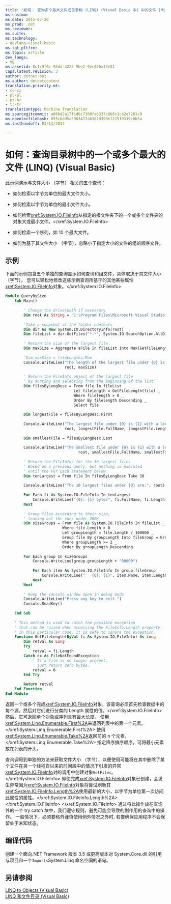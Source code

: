 ```yaml
---
title: "如何︰ 查询多个最大文件或目录树 (LINQ) (Visual Basic 中) 中的文件 |Microsoft 文档"
ms.custom: 
ms.date: 2015-07-20
ms.prod: .net
ms.reviewer: 
ms.suite: 
ms.technology:
- devlang-visual-basic
ms.tgt_pltfrm: 
ms.topic: article
dev_langs:
- VB
ms.assetid: 8c1c9f0c-95dd-4222-9be2-9ec026a13e81
caps.latest.revision: 3
author: dotnet-bot
ms.author: dotnetcontent
translation.priority.mt:
- cs-cz
- pl-pl
- pt-br
- tr-tr
translationtype: Machine Translation
ms.sourcegitcommit: a06bd2a17f1d6c7308fa6337c866c1ca2e7281c0
ms.openlocfilehash: 055cbdd5a5903417ab382d390e1215f0319c0b5a
ms.lasthandoff: 03/13/2017

---
```

# <a name="how-to-query-for-the-largest-file-or-files-in-a-directory-tree-linq-visual-basic"></a>如何：查询目录树中的一个或多个最大的文件 (LINQ) (Visual Basic)
此示例演示与文件大小 （字节） 相关的五个查询︰  
  
-   如何检索以字节为单位的最大文件大小。  
  
-   如何检索以字节为单位的最小文件大小。  
  
-   如何检索<xref:System.IO.FileInfo>从指定的根文件夹下的一个或多个文件夹的对象大或最小文件。</xref:System.IO.FileInfo>  
  
-   如何检索一个序列，如 10 个最大文件。  
  
-   如何为基于其文件大小 （字节），忽略小于指定大小的文件的组的顺序文件。  
  
## <a name="example"></a>示例  
 下面的示例包含五个单独的查询显示如何查询和组文件，具体取决于其文件大小 （字节）。 您可以轻松地修改这些示例查询所基于的其他某些属性<xref:System.IO.FileInfo>对象。</xref:System.IO.FileInfo>  
  
```vb  
Module QueryBySize  
    Sub Main()  
  
        ' Change the drive\path if necessary  
        Dim root As String = "C:\Program Files\Microsoft Visual Studio 9.0"  
  
        'Take a snapshot of the folder contents  
        Dim dir As New System.IO.DirectoryInfo(root)  
        Dim fileList = dir.GetFiles("*.*", System.IO.SearchOption.AllDirectories)  
  
        ' Return the size of the largest file  
        Dim maxSize = Aggregate aFile In fileList Into Max(GetFileLength(aFile))  
  
        'Dim maxSize = fileLengths.Max  
        Console.WriteLine("The length of the largest file under {0} is {1}", _  
                          root, maxSize)  
  
        ' Return the FileInfo object of the largest file  
        ' by sorting and selecting from the beginning of the list  
        Dim filesByLengDesc = From file In fileList _  
                              Let filelength = GetFileLength(file) _  
                              Where filelength > 0 _  
                              Order By filelength Descending _  
                              Select file  
  
        Dim longestFile = filesByLengDesc.First  
  
        Console.WriteLine("The largest file under {0} is {1} with a length of {2} bytes", _  
                          root, longestFile.FullName, longestFile.Length)  
  
        Dim smallestFile = filesByLengDesc.Last  
  
        Console.WriteLine("The smallest file under {0} is {1} with a length of {2} bytes", _  
                                root, smallestFile.FullName, smallestFile.Length)  
  
        ' Return the FileInfos for the 10 largest files  
        ' Based on a previous query, but nothing is executed  
        ' until the For Each statement below.  
        Dim tenLargest = From file In filesByLengDesc Take 10  
  
        Console.WriteLine("The 10 largest files under {0} are:", root)  
  
        For Each fi As System.IO.FileInfo In tenLargest  
            Console.WriteLine("{0}: {1} bytes", fi.FullName, fi.Length)  
        Next  
  
        ' Group files according to their size,  
        ' leaving out the ones under 200K  
        Dim sizeGroups = From file As System.IO.FileInfo In fileList _  
                         Where file.Length > 0 _  
                         Let groupLength = file.Length / 100000 _  
                         Group file By groupLength Into fileGroup = Group _  
                         Where groupLength >= 2 _  
                         Order By groupLength Descending  
  
        For Each group In sizeGroups  
            Console.WriteLine(group.groupLength + "00000")  
  
            For Each item As System.IO.FileInfo In group.fileGroup  
                Console.WriteLine("   {0}: {1}", item.Name, item.Length)  
            Next  
        Next  
  
        ' Keep the console window open in debug mode  
        Console.WriteLine("Press any key to exit.")  
        Console.ReadKey()  
  
    End Sub  
  
    ' This method is used to catch the possible exception  
    ' that can be raised when accessing the FileInfo.Length property.  
    ' In this particular case, it is safe to ignore the exception.  
    Function GetFileLength(ByVal fi As System.IO.FileInfo) As Long  
        Dim retval As Long  
        Try  
            retval = fi.Length  
        Catch ex As FileNotFoundException  
            ' If a file is no longer present,  
            ' just return zero bytes.   
            retval = 0  
        End Try  
  
        Return retval  
    End Function  
End Module  
```  
  
 返回一个或多个完成<xref:System.IO.FileInfo>对象，该查询必须首先检查数据中的每个源，然后对它们进行分类的 Length 属性的值。</xref:System.IO.FileInfo> 然后，它可返回单个对象或序列具有最大长度。 使用<xref:System.Linq.Enumerable.First%2A>来返回列表中的第一个元素。</xref:System.Linq.Enumerable.First%2A> 使用<xref:System.Linq.Enumerable.Take%2A>返回前的 n 个元素。</xref:System.Linq.Enumerable.Take%2A> 指定降序排序顺序，可将最小元素放在列表的开头。  
  
 查询调用到单独的方法来获取文件大小 （字节），以便使用可能将在其中删除了某个文件在另一个线程自以来的时间段中的情况下引发的异常<xref:System.IO.FileInfo>对的调用中创建对象`GetFiles`。</xref:System.IO.FileInfo> 即使完成<xref:System.IO.FileInfo>对象已创建，会发生异常因为<xref:System.IO.FileInfo>对象将尝试刷新其<xref:System.IO.FileInfo.Length%2A>使用最新的大小，以字节为单位第一次访问此属性的属性。</xref:System.IO.FileInfo.Length%2A> </xref:System.IO.FileInfo> </xref:System.IO.FileInfo> 通过将此操作放在查询外的一个 try catch 块中，我们遵守规则，避免可能会导致的副作用的查询中的操作。 一般情况下，必须要格外谨慎使用例外情况之外时, 若要确保应用程序不会保留处于未知状态。  
  
## <a name="compiling-the-code"></a>编译代码  
 创建一个面向.NET Framework 版本 3.5 或更高版本对 System.Core.dll 的引用与项目和一个`Imports`System.Linq 命名空间的语句。  
  
## <a name="see-also"></a>另请参阅  
 [LINQ to Objects (Visual Basic)](../../../../visual-basic/programming-guide/concepts/linq/linq-to-objects.md)   
 [LINQ 和文件目录 (Visual Basic)](../../../../visual-basic/programming-guide/concepts/linq/linq-and-file-directories.md)
